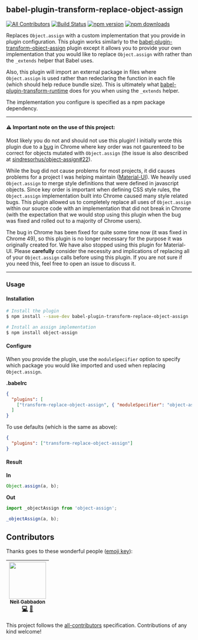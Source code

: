 ## babel-plugin-transform-replace-object-assign
[![All Contributors](https://img.shields.io/badge/all_contributors-1-orange.svg?style=flat-square)](#contributors)
[![Build Status](https://travis-ci.org/newoga/babel-plugin-transform-replace-object-assign.svg?branch=master)](https://travis-ci.org/newoga/babel-plugin-transform-replace-object-assign)
[![npm version](https://img.shields.io/npm/v/babel-plugin-transform-replace-object-assign.svg?style=flat-square)](https://www.npmjs.com/package/babel-plugin-transform-replace-object-assign)
[![npm downloads](https://img.shields.io/npm/dm/babel-plugin-transform-replace-object-assign.svg?style=flat-square)](https://www.npmjs.com/package/babel-plugin-transform-replace-object-assign)

Replaces `Object.assign` with a custom implementation that you provide in plugin configuration. This plugin works similarly to the [babel-plugin-transform-object-assign](https://www.npmjs.com/package/babel-plugin-transform-object-assign) plugin except it allows you to provide your own implementation that you would like to replace `Object.assign` with rather than the `_extends` helper that Babel uses.

Also, this plugin will import an external package in files where `Object.assign` is used rather than redeclaring the function in each file (which should help reduce bundle size). This is ultimately what [babel-plugin-transform-runtime](https://www.npmjs.com/package/babel-plugin-transform-runtime) does for you when using the `_extends` helper.

The implementation you configure is specified as a npm package dependency.

---

#### ⚠️ Important note on the use of this project:

Most likely you do not and should not use this plugin! I initially wrote this plugin due to a [bug](https://bugs.chromium.org/p/v8/issues/detail?id=4118) in Chrome where key order was not gaurenteed to be correct for objects mutated with `Object.assign` (the issue is also described at [sindresorhus/object-assign#22](https://github.com/sindresorhus/object-assign/issues/22)).

While the bug did not cause problems for most projects, it did causes problems for a project I was helping maintain ([Material-UI](https://github.com/callemall/material-ui)). We heavily used `Object.assign` to merge style definitions that were defined in javascript objects. Since key order is important when defining CSS style rules, the `Object.assign` implementation built into Chrome caused many style related bugs. This plugin allowed us to completely replace all uses of `Object.assign` within our source code with an implementation that did not break in Chrome (with the expectation that we would stop using this plugin when the bug was fixed and rolled out to a majority of Chrome users).

The bug in Chrome has been fixed for quite some time now (it was fixed in Chrome 49), so this plugin is no longer necessary for the purpose it was originally created for. We have also stopped using this plugin for Material-UI. Please **carefully** consider the necessity and implications of replacing all of your `Object.assign` calls before using this plugin. If you are not sure if you need this, feel free to open an issue to discuss it.

---

### Usage

#### Installation

```sh
# Install the plugin
$ npm install --save-dev babel-plugin-transform-replace-object-assign

# Install an assign implementation
$ npm install object-assign
```

#### Configure

When you provide the plugin, use the `moduleSpecifier` option to specify which package you would like imported and used when replacing `Object.assign`.

**.babelrc**

```json
{
  "plugins": [
    ["transform-replace-object-assign", { "moduleSpecifier": "object-assign" }]
  ]
}
```

To use defaults (which is the same as above):

```json
{
  "plugins": ["transform-replace-object-assign"]
}
```

#### Result

**In**

```js
Object.assign(a, b);
```

**Out**

```js
import _objectAssign from 'object-assign';

_objectAssign(a, b);
```

## Contributors

Thanks goes to these wonderful people ([emoji key](https://github.com/kentcdodds/all-contributors#emoji-key)):

<!-- ALL-CONTRIBUTORS-LIST:START - Do not remove or modify this section -->
<!-- prettier-ignore -->
| [<img src="https://avatars2.githubusercontent.com/u/344018?v=4" width="100px;"/><br /><sub><b>Neil Gabbadon</b></sub>](https://github.com/newoga)<br />[💻](https://github.com/newoga/babel-plugin-transform-replace-object-assign/commits?author=newoga "Code") [📖](https://github.com/newoga/babel-plugin-transform-replace-object-assign/commits?author=newoga "Documentation") |
| :---: |
<!-- ALL-CONTRIBUTORS-LIST:END -->

This project follows the [all-contributors](https://github.com/kentcdodds/all-contributors) specification. Contributions of any kind welcome!
